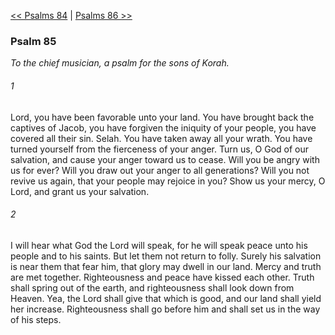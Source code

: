 [<< Psalms 84](Psalms%2084)  |  [Psalms 86 >>](Psalms%2086)

### Psalm 85

*To the chief musician, a psalm for the sons of Korah.*

###### 1
Lord, you have been favorable unto your land. You have brought back the captives of Jacob, you have forgiven the iniquity of your people, you have covered all their sin. Selah. You have taken away all your wrath. You have turned yourself from the fierceness of your anger. Turn us, O God of our salvation, and cause your anger toward us to cease. Will you be angry with us for ever? Will you draw out your anger to all generations? Will you not revive us again, that your people may rejoice in you? Show us your mercy, O Lord, and grant us your salvation.

###### 2
I will hear what God the Lord will speak, for he will speak peace unto his people and to his saints. But let them not return to folly. Surely his salvation is near them that fear him, that glory may dwell in our land. Mercy and truth are met together. Righteousness and peace have kissed each other. Truth shall spring out of the earth, and righteousness shall look down from Heaven. Yea, the Lord shall give that which is good, and our land shall yield her increase. Righteousness shall go before him and shall set us in the way of his steps.